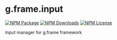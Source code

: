 # g.frame.input

[![NPM Package][npm]][npm-url]
[![NPM Downloads][npm-downloads]][npmtrends-url]
[![NPM License][npm-license]][mit-url]

Input manager for g.frame framework

[npm]: https://img.shields.io/npm/v/@g.frame/input?style=for-the-badge
[npm-url]: https://www.npmjs.com/package/@g.frame/input
[npm-downloads]: https://img.shields.io/npm/dw/@g.frame/input?style=for-the-badge
[npmtrends-url]: https://www.npmtrends.com/@g.frame/input
[npm-license]: https://img.shields.io/npm/l/@g.frame/input?style=for-the-badge
[mit-url]: https://opensource.org/licenses/MIT
